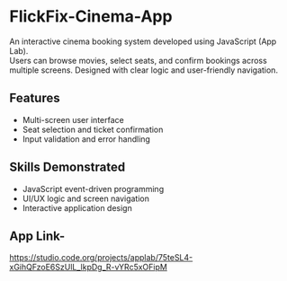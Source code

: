 # FlickFix-Cinema-App
An interactive cinema booking system developed using JavaScript (App Lab).  
Users can browse movies, select seats, and confirm bookings across multiple screens. Designed with clear logic and user-friendly navigation.

## Features
- Multi-screen user interface
- Seat selection and ticket confirmation
- Input validation and error handling

## Skills Demonstrated
- JavaScript event-driven programming
- UI/UX logic and screen navigation
- Interactive application design

## App Link-
https://studio.code.org/projects/applab/75teSL4-xGihQFzoE6SzUlL_lkpDg_R-vYRc5xOFipM
